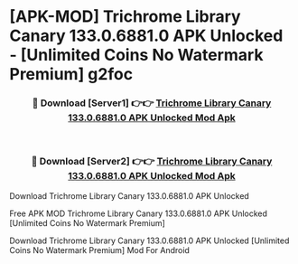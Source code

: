 # [APK-MOD] Trichrome Library Canary 133.0.6881.0 APK Unlocked - [Unlimited Coins No Watermark Premium] g2foc



<div align="center">
<h3>🔴 Download [Server1] 👉👉 <a href="https://momento.my/?title=Trichrome_Library_Canary_133.0.6881.0_APK_Unlocked">Trichrome Library Canary 133.0.6881.0 APK Unlocked Mod Apk</a></h3><br>

<h3>🔴 Download [Server2] 👉👉 <a href="https://momento.my/?title=Trichrome_Library_Canary_133.0.6881.0_APK_Unlocked">Trichrome Library Canary 133.0.6881.0 APK Unlocked Mod Apk</a></h3>
</div>



Download Trichrome Library Canary 133.0.6881.0 APK Unlocked 

Free APK MOD Trichrome Library Canary 133.0.6881.0 APK Unlocked [Unlimited Coins No Watermark Premium]

Download Trichrome Library Canary 133.0.6881.0 APK Unlocked [Unlimited Coins No Watermark Premium] Mod For Android
